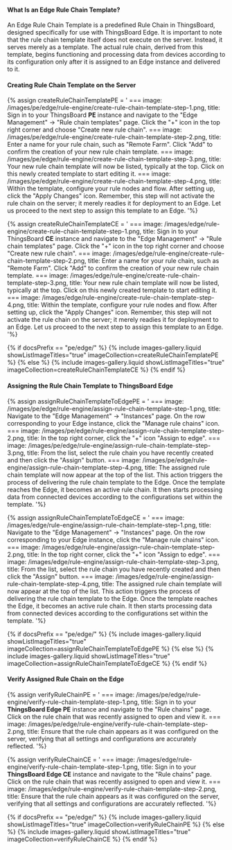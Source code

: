 #### What Is an Edge Rule Chain Template?

An Edge Rule Chain Template is a predefined Rule Chain in ThingsBoard, designed specifically for use with ThingsBoard Edge. 
It is important to note that the rule chain template itself does not execute on the server. 
Instead, it serves merely as a template. 
The actual rule chain, derived from this template, begins functioning and processing data from devices according to its configuration only after it is assigned to an Edge instance and delivered to it.

#### Creating Rule Chain Template on the Server

{% assign createRuleChainTemplatePE = '
    ===
        image: /images/pe/edge/rule-engine/create-rule-chain-template-step-1.png,
        title: Sign in to your ThingsBoard <b>PE</b> instance and navigate to the "Edge Management" -> "Rule chain templates" page. Click the "+" icon in the top right corner and choose "Create new rule chain".
    ===
        image: /images/pe/edge/rule-engine/create-rule-chain-template-step-2.png,
        title: Enter a name for your rule chain, such as "Remote Farm". Click "Add" to confirm the creation of your new rule chain template.
    ===
        image: /images/pe/edge/rule-engine/create-rule-chain-template-step-3.png,
        title: Your new rule chain template will now be listed, typically at the top. Click on this newly created template to start editing it.
    ===
        image: /images/pe/edge/rule-engine/create-rule-chain-template-step-4.png,
        title: Within the template, configure your rule nodes and flow. After setting up, click the "Apply Changes" icon. Remember, this step will not activate the rule chain on the server; it merely readies it for deployment to an Edge. Let us proceed to the next step to assign this template to an Edge.
'%}

{% assign createRuleChainTemplateCE = '
    ===
        image: /images/edge/rule-engine/create-rule-chain-template-step-1.png,
        title: Sign in to your ThingsBoard <b>CE</b> instance and navigate to the "Edge Management" -> "Rule chain templates" page. Click the "+" icon in the top right corner and choose "Create new rule chain".
    ===
        image: /images/edge/rule-engine/create-rule-chain-template-step-2.png,
        title: Enter a name for your rule chain, such as "Remote Farm". Click "Add" to confirm the creation of your new rule chain template.
    ===
        image: /images/edge/rule-engine/create-rule-chain-template-step-3.png,
        title: Your new rule chain template will now be listed, typically at the top. Click on this newly created template to start editing it.
    ===
        image: /images/edge/rule-engine/create-rule-chain-template-step-4.png,
        title: Within the template, configure your rule nodes and flow. After setting up, click the "Apply Changes" icon. Remember, this step will not activate the rule chain on the server; it merely readies it for deployment to an Edge. Let us proceed to the next step to assign this template to an Edge.
'%}

{% if docsPrefix == "pe/edge/" %}
{% include images-gallery.liquid showListImageTitles="true" imageCollection=createRuleChainTemplatePE %}
{% else %}
{% include images-gallery.liquid showListImageTitles="true" imageCollection=createRuleChainTemplateCE %}
{% endif %}

#### Assigning the Rule Chain Template to ThingsBoard Edge

{% assign assignRuleChainTemplateToEdgePE = '
    ===
        image: /images/pe/edge/rule-engine/assign-rule-chain-template-step-1.png,
        title: Navigate to the "Edge Management" -> "Instances" page. On the row corresponding to your Edge instance, click the "Manage rule chains" icon.
    ===
        image: /images/pe/edge/rule-engine/assign-rule-chain-template-step-2.png,
        title: In the top right corner, click the "+" icon "Assign to edge".
    ===
        image: /images/pe/edge/rule-engine/assign-rule-chain-template-step-3.png,
        title: From the list, select the rule chain you have recently created and then click the "Assign" button.
    ===
        image: /images/pe/edge/rule-engine/assign-rule-chain-template-step-4.png,
        title: The assigned rule chain template will now appear at the top of the list. This action triggers the process of delivering the rule chain template to the Edge. Once the template reaches the Edge, it becomes an active rule chain. It then starts processing data from connected devices according to the configurations set within the template.
'%}

{% assign assignRuleChainTemplateToEdgeCE = '
    ===
        image: /images/edge/rule-engine/assign-rule-chain-template-step-1.png,
        title: Navigate to the "Edge Management" -> "Instances" page. On the row corresponding to your Edge instance, click the "Manage rule chains" icon.
    ===
        image: /images/edge/rule-engine/assign-rule-chain-template-step-2.png,
        title: In the top right corner, click the "+" icon "Assign to edge".
    ===
        image: /images/edge/rule-engine/assign-rule-chain-template-step-3.png,
        title: From the list, select the rule chain you have recently created and then click the "Assign" button.
    ===
        image: /images/edge/rule-engine/assign-rule-chain-template-step-4.png,
        title: The assigned rule chain template will now appear at the top of the list. This action triggers the process of delivering the rule chain template to the Edge. Once the template reaches the Edge, it becomes an active rule chain. It then starts processing data from connected devices according to the configurations set within the template.
'%}

{% if docsPrefix == "pe/edge/" %}
{% include images-gallery.liquid showListImageTitles="true" imageCollection=assignRuleChainTemplateToEdgePE %}
{% else %}
{% include images-gallery.liquid showListImageTitles="true" imageCollection=assignRuleChainTemplateToEdgeCE %}
{% endif %}

#### Verify Assigned Rule Chain on the Edge

{% assign verifyRuleChainPE = '
    ===
        image: /images/pe/edge/rule-engine/verify-rule-chain-template-step-1.png,
        title: Sign in to your <b>ThingsBoard Edge PE</b> instance and navigate to the "Rule chains" page. Click on the rule chain that was recently assigned to open and view it.
    ===
        image: /images/pe/edge/rule-engine/verify-rule-chain-template-step-2.png,
        title: Ensure that the rule chain appears as it was configured on the server, verifying that all settings and configurations are accurately reflected.
'%}

{% assign verifyRuleChainCE = '
    ===
        image: /images/edge/rule-engine/verify-rule-chain-template-step-1.png,
        title: Sign in to your <b>ThingsBoard Edge CE</b> instance and navigate to the "Rule chains" page. Click on the rule chain that was recently assigned to open and view it.
    ===
        image: /images/edge/rule-engine/verify-rule-chain-template-step-2.png,
        title: Ensure that the rule chain appears as it was configured on the server, verifying that all settings and configurations are accurately reflected.
'%}

{% if docsPrefix == "pe/edge/" %}
{% include images-gallery.liquid showListImageTitles="true" imageCollection=verifyRuleChainPE %}
{% else %}
{% include images-gallery.liquid showListImageTitles="true" imageCollection=verifyRuleChainCE %}
{% endif %}